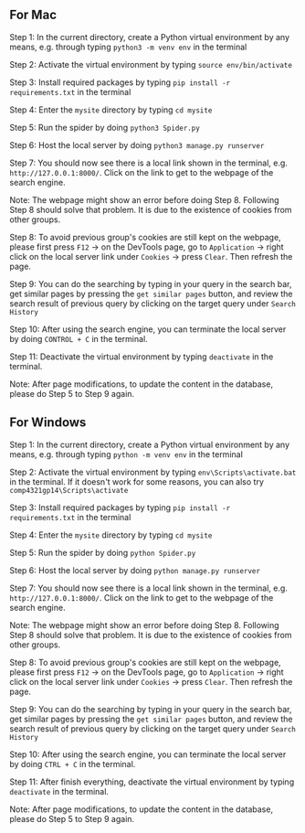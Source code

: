 ## For Mac

Step 1: In the current directory, create a Python virtual environment by any means, e.g. through typing `python3 -m venv env` in the terminal

Step 2: Activate the virtual environment by typing `source env/bin/activate`

Step 3: Install required packages by typing `pip install -r requirements.txt` in the terminal

Step 4: Enter the `mysite` directory by typing `cd mysite`

Step 5: Run the spider by doing `python3 Spider.py`

Step 6: Host the local server by doing `python3 manage.py runserver`

Step 7: You should now see there is a local link shown in the terminal, e.g. `http://127.0.0.1:8000/`. Click on the link to get to the webpage of the search engine. 

Note: The webpage might show an error before doing Step 8. Following Step 8 should solve that problem. It is due to the existence of cookies from other groups.

Step 8: To avoid previous group's cookies are still kept on the webpage, please first press `F12` -> on the DevTools page, go to `Application` -> right click on the local server link under `Cookies` -> press `Clear`. Then refresh the page.

Step 9: You can do the searching by typing in your query in the search bar, get similar pages by pressing the `get similar pages` button, and review the search result of previous query by clicking on the target query under `Search History`

Step 10: After using the search engine, you can terminate the local server by doing `CONTROL + C` in the terminal.

Step 11: Deactivate the virtual environment by typing `deactivate` in the terminal.

Note: After page modifications, to update the content in the database, please do Step 5 to Step 9 again.

## For Windows

Step 1: In the current directory, create a Python virtual environment by any means, e.g. through typing `python -m venv env` in the terminal

Step 2: Activate the virtual environment by typing `env\Scripts\activate.bat` in the terminal. If it doesn't work for some reasons, you can also try `comp4321gp14\Scripts\activate`

Step 3: Install required packages by typing `pip install -r requirements.txt` in the terminal

Step 4: Enter the `mysite` directory by typing `cd mysite`

Step 5: Run the spider by doing `python Spider.py`

Step 6: Host the local server by doing `python manage.py runserver`

Step 7: You should now see there is a local link shown in the terminal, e.g. `http://127.0.0.1:8000/`. Click on the link to get to the webpage of the search engine.

Note: The webpage might show an error before doing Step 8. Following Step 8 should solve that problem. It is due to the existence of cookies from other groups.

Step 8: To avoid previous group's cookies are still kept on the webpage, please first press `F12` -> on the DevTools page, go to `Application` -> right click on the local server link under `Cookies` -> press `Clear`. Then refresh the page.

Step 9: You can do the searching by typing in your query in the search bar, get similar pages by pressing the `get similar pages` button, and review the search result of previous query by clicking on the target query under `Search History`

Step 10: After using the search engine, you can terminate the local server by doing `CTRL + C` in the terminal.

Step 11: After finish everything, deactivate the virtual environment by typing `deactivate` in the terminal.

Note: After page modifications, to update the content in the database, please do Step 5 to Step 9 again.
